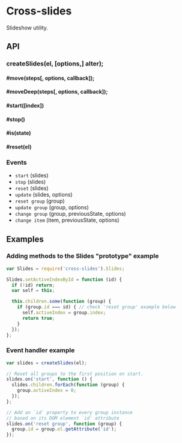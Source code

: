 # Cross-slides

Slideshow utility.

## API

### createSlides(el, [options,] alter);

#### #move(steps[, options, callback]);
#### #moveDeep(steps[, options, callback]);
#### #start([index])
#### #stop()
#### #is(state)
#### #reset(el)

### Events

- `start` (slides)
- `stop` (slides)
- `reset` (slides)
- `update` (slides, options)
- `reset group` (group)
- `update group` (group, options)
- `change group` (group, previousState, options)
- `change item` (item, previousState, options)

## Examples

### Adding methods to the Slides "prototype" example

```js
var Slides = require('cross-slides').Slides;

Slides.setActiveIndexById = function (id) {
  if (!id) return;
  var self = this;

  this.children.some(function (group) {
    if (group.id === id) { // check 'reset group' example below
      self.activeIndex = group.index;
      return true;
    }
  });
};
```

### Event handler example

```js
var slides = createSlides(el);

// Reset all groups to the first position on start.
slides.on('start', function () {
  slides.children.forEach(function (group) {
    group.activeIndex = 0;
  });
};

// Add an `id` property to every group instance 
// based on its DOM element `id` attribute
slides.on('reset group', function (group) {
  group.id = group.el.getAttribute('id');
});
```
